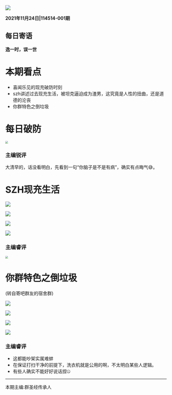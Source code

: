 ![](../../pic/title.jpg)

**2021年11月24日|114514-001期**

## 每日寄语

**逸一时，误一世**

# 本期看点

* 喜闻乐见的现充破防时刻
* szh讲述过去现充生活，被坦克逼迫成为渣男，这究竟是人性的扭曲，还是道德的沦丧
* 你群特色之倒垃圾

# 每日破防

<img src="QQ图片20211124170742.jpg" style="zoom:50%;" />

### 主编锐评

大清早的，话没看明白，先看到一句“你脑子是不是有病”，确实有点晦气😅。

# SZH现充生活

![](QQ图片20211124171447.png)

![](QQ图片20211124171450.png)

![](QQ图片20211124171453.png)

![](QQ图片20211124171456.png)

### 主编睿评

<img src="../../pic/1.jpg" style="zoom:50%;" />

# 你群特色之倒垃圾

(转自寄吧群友的宿舍群)

![](QQ图片20211124171936.jpg)

![](QQ图片20211124171910.jpg)

![](QQ图片20211124171922.jpg)

![](QQ图片20211124171928.jpg)

### 主编睿评

* 这都能吵架实属难蚌
* 在保证打扫干净的前提下，洗衣机就是公用的啊，不太明白某些人逻辑。
* 有些人确实不能好好说话捏🤐



---

本期主编:群圣经传承人

